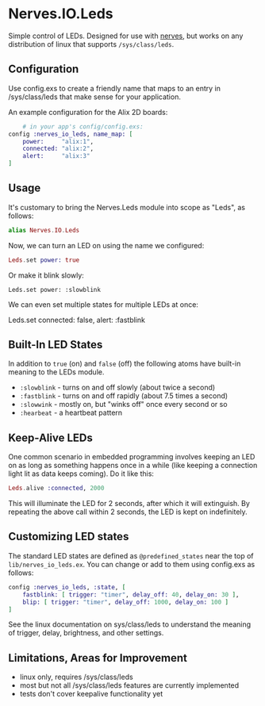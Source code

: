 Nerves.IO.Leds
==============

Simple control of LEDs.  Designed for use with [nerves](http://nerves.io/), but works on any distribution of linux that supports `/sys/class/leds`.

## Configuration

Use config.exs to create a friendly name that maps to an entry in /sys/class/leds that make sense for your application.

An example configuration for the Alix 2D boards:
```elixir
	# in your app's config/config.exs:
config :nerves_io_leds, name_map: [
	power:     "alix:1",
	connected: "alix:2",
	alert:     "alix:3"
]
```
## Usage

It's customary to bring the Nerves.Leds module into scope as "Leds", as follows:
```elixir
alias Nerves.IO.Leds
```
Now, we can turn an LED on using the name we configured:
```elixir
Leds.set power: true
```
Or make it blink slowly:

    Leds.set power: :slowblink

We can even set multiple states for multiple LEDs at once:

Leds.set connected: false, alert: :fastblink

## Built-In LED States

In addition to `true` (on) and `false` (off) the following atoms have built-in meaning to the LEDs module.

- `:slowblink` - turns on and off slowly (about twice a second)
- `:fastblink` - turns on and off rapidly (about 7.5 times a second)
- `:slowwink` - mostly on, but "winks off" once every second or so
- `:hearbeat` - a heartbeat pattern

## Keep-Alive LEDs

One common scenario in embedded programming involves keeping an LED on as long as something happens once in a while (like keeping a connection light lit as data keeps coming).  Do it like this:
```elixir
Leds.alive :connected, 2000
```
This will illuminate the LED for 2 seconds, after which it will extinguish.  By repeating the above call within 2 seconds, the LED is kept on indefinitely.

## Customizing LED states

The standard LED states are defined as `@predefined_states` near the top of `lib/nerves_io_leds.ex`.  You can change or add to them using config.exs as follows:
```elixir
config :nerves_io_leds, :state, [
	fastblink: [ trigger: "timer", delay_off: 40, delay_on: 30 ],
	blip: [ trigger: "timer", delay_off: 1000, delay_on: 100 ]
]
```
See the linux documentation on sys/class/leds to understand the meaning of trigger, delay, brightness, and other settings.

## Limitations, Areas for Improvement

- linux only, requires /sys/class/leds
- most but not all /sys/class/leds features are currently implemented
- tests don't cover keepalive functionality yet
